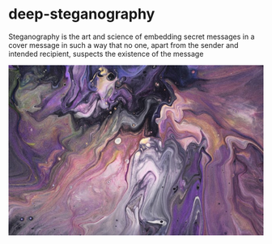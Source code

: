 # deep-steganography

Steganography is the art and science of embedding secret messages in a cover message in such a way that no one, apart from the sender and intended recipient, suspects the existence of the message


![img](purple.jpg)